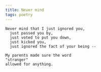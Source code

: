 ```yaml
---
title: Never mind
tags: poetry
---
```


    Never mind that I just ignored you,
      just passed you by,
      just voted to put you down,
      just kicked you,
      just ignored the fact of your being --

    My parents made sure the word
    "stranger"
    allowed for anything.


